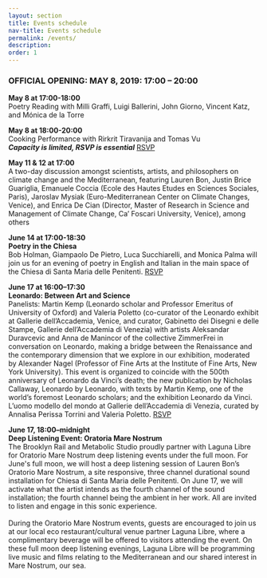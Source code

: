 ```yaml
---
layout: section
title: Events schedule
nav-title: Events schedule
permalink: /events/
description:
order: 1
---
```


<div class="padding-y-2 bg-base-lightest padding-105 tablet:padding-3 font-sans-sm tablet:font-sans-md display-inline-block radius-sm">
  <h3 class="font-sans-sm tablet:font-sans-lg text-light">OFFICIAL OPENING: MAY 8, 2019: 17:00 – 20:00</h3>
  <p><strong>May 8 at 17:00-18:00</strong><br/> Poetry Reading with Milli Graffi, Luigi Ballerini, John Giorno, Vincent Katz, and Mónica de la Torre</p>

  <p><strong>May 8 at 18:00-20:00</strong><br/> Cooking Performance with Rirkrit Tiravanija and Tomas Vu<br/><em><strong>Capacity is limited, RSVP is essential</strong></em> <a href="mailto:ylee@fitzandco.art?subject=RSVP%20Cooking%20Performance%20with%20Rirkrit%20Tiravanija" class="rsvp text-white">RSVP</a></p>

  <p><strong>May 11 & 12 at 17:00</strong><br/> A two-day discussion amongst scientists, artists, and philosophers on climate change and the Mediterranean, featuring Lauren Bon, Justin Brice Guariglia, Emanuele Coccia (Ecole des Hautes Etudes en Sciences Sociales, Paris), Jaroslav Mysiak (Euro-Mediterranean Center on Climate Changes, Venice), and Enrica De Cian (Director, Master of Research in Science and Management of Climate Change, Ca’ Foscari University, Venice), among others</p>
  
<p><strong>June 14 at 17:00-18:30</strong><br/> <strong>Poetry in the Chiesa</strong><br> Bob Holman, Giampaolo De Pietro, Luca Succhiarelli, and Monica Palma will join us for an evening of poetry in English and Italian in the main space of the Chiesa di Santa Maria delle Penitenti. <a href="https://www.facebook.com/events/1559570457511041/" class="rsvp text-white">RSVP</a></p>
  
<p><strong>June 17 at 16:00–17:30</strong><br> <strong>Leonardo: Between Art and Science</strong><br> Panelists: Martin Kemp (Leonardo scholar and Professor Emeritus of University of Oxford) and Valeria Poletto (co-curator of the Leonardo exhibit at Gallerie dell&rsquo;Accademia, Venice, and curator, Gabinetto dei Disegni e delle Stampe, Gallerie dell&rsquo;Accademia di Venezia) with artists Aleksandar Duravcevic and Anna de Manincor of the collective ZimmerFrei in conversation on Leonardo, making a bridge between the Renaissance and the contemporary dimension that we explore in our exhibition, moderated by Alexander Nagel (Professor of Fine Arts at the Institute of Fine Arts, New York University). This event is organized to coincide with the 500th anniversary of Leonardo da Vinci&rsquo;s death; the new publication by Nicholas Callaway, Leonardo by Leonardo, with texts by Martin Kemp, one of the world&rsquo;s foremost Leonardo scholars; and the exhibition Leonardo da Vinci. L&rsquo;uomo modello del mondo at Gallerie dell&rsquo;Accademia di Venezia, curated by Annalisa Perissa Torrini and Valeria Poletto. <a href="https://www.facebook.com/events/843102032735686/" class="rsvp text-white">RSVP</a></p>
  
  <p><strong>June 17, 18:00&ndash;midnight</strong><br> <strong>Deep Listening Event: Oratoria Mare Nostrum</strong><br> The Brooklyn Rail and Metabolic Studio proudly partner with Laguna Libre for Oratorio Mare Nostrum deep listening events under the full moon. For June's full moon, we will host a deep listening session of Lauren Bon’s Oratorio Mare Nostrum, a site responsive, three channel durational sound installation for Chiesa di Santa Maria delle Penitenti. On June 17, we will activate what the artist intends as the fourth channel of the sound installation; the fourth channel being the ambient in her work. All are invited to listen and engage in this sonic experience.<br/><br/>During the Oratorio Mare Nostrum events, guests are encouraged to join us at our local eco restaurant/cultural venue partner Laguna Libre, where a complimentary beverage will be offered to visitors attending the event. On these full moon deep listening evenings, Laguna Libre will be programming live music and films relating to the Mediterranean and our shared interest in Mare Nostrum, our sea.</p>
</div>
